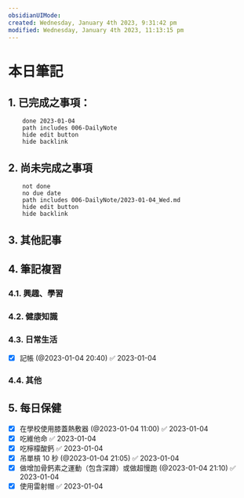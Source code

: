 ```yaml
---
obsidianUIMode: 
created: Wednesday, January 4th 2023, 9:31:42 pm
modified: Wednesday, January 4th 2023, 11:13:15 pm
---
```

# 本日筆記




## 1. 已完成之事項：
```tasks
	done 2023-01-04
	path includes 006-DailyNote
	hide edit button 
	hide backlink
```

## 2. 尚未完成之事項
```tasks
	not done
	no due date
	path includes 006-DailyNote/2023-01-04_Wed.md
	hide edit button 
	hide backlink
```

## 3. 其他記事

## 4. 筆記複習
### 4.1. 興趣、學習

### 4.2. 健康知識

### 4.3. 日常生活
- [x] 記帳 (@2023-01-04 20:40) ✅ 2023-01-04

### 4.4. 其他

## 5. 每日保健
- [x] 在學校使用膝蓋熱敷器 (@2023-01-04 11:00) ✅ 2023-01-04
- [x] 吃維他命 ✅ 2023-01-04
- [x] 吃檸檬酸鈣 ✅ 2023-01-04
- [x] 吊單槓 10 秒 (@2023-01-04 21:05) ✅ 2023-01-04
- [x] 做增加骨鈣素之運動（包含深蹲）或做超慢跑 (@2023-01-04 21:10) ✅ 2023-01-04
- [x] 使用雷射帽 ✅ 2023-01-04